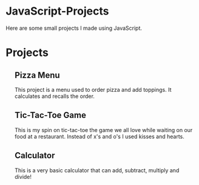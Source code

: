 # JavaScript-Projects
Here are some small projects I made using JavaScript. 

<h1>Projects</h1> 

<ul> 
  <h2>Pizza Menu</h2> 
 <p>This project is a menu used to order pizza and add toppings. It calculates and recalls the order. </p>
  <h2>Tic-Tac-Toe Game</h2> 
  <p>This is my spin on tic-tac-toe the game we all love while waiting on our food at a restaurant. Instead of x's and o's I used kisses and hearts.</p> 
  <h2>Calculator</h2> 
  <p>This is a very basic calculator that can add, subtract, multiply and divide!</p>
  </ul>
  
